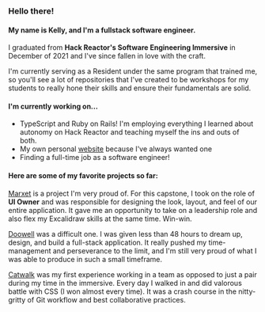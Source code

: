 ### Hello there!

#### My name is Kelly, and I'm a fullstack software engineer.
I graduated from **Hack Reactor's Software Engineering Immersive** in December of 2021 and I've since fallen in love with the craft.

I'm currently serving as a Resident under the same program that trained me, so you'll see a lot of repositories that I've created to be workshops for my students to really hone their skills and ensure their fundamentals are solid.

#### I'm currently working on...
- TypeScript and Ruby on Rails! I'm employing everything I learned about autonomy on Hack Reactor and teaching myself the ins and outs of both.
- My own personal [website](https://github.com/kellytso04/dot-io) because I've always wanted one
- Finding a full-time job as a software engineer! 

#### Here are some of my favorite projects so far:
[Marxet](https://github.com/kellytso04/marxet) is a project I'm very proud of. For this capstone, I took on the role of **UI Owner** and was responsible for designing the look, layout, and feel of our entire application. It gave me an opportunity to take on a leadership role and also flex my Excalidraw skills at the same time. Win-win.

[Doowell](https://github.com/kellytso04/doowell) was a difficult one. I was given less than 48 hours to dream up, design, and build a full-stack application. It really pushed my time-management and perseverance to the limit, and I'm still very proud of what I was able to produce in such a small timeframe.

[Catwalk](https://github.com/team-parakeet/catwalk) was my first experience working in a team as opposed to just a pair during my time in the immersive. Every day I walked in and did valorous battle with CSS (I won almost every time). It was a crash course in the nitty-gritty of Git workflow and best collaborative practices. 


<!--
**kellytso04/kellytso04** is a ✨ _special_ ✨ repository because its `README.md` (this file) appears on your GitHub profile.

Here are some ideas to get you started:

- 🔭 I’m currently working on ...
- 🌱 I’m currently learning ...
- 👯 I’m looking to collaborate on ...
- 🤔 I’m looking for help with ...
- 💬 Ask me about ...
- 📫 How to reach me: ...
- 😄 Pronouns: ...
- ⚡ Fun fact: ...
-->
